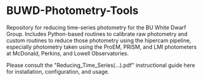 # BUWD-Photometry-Tools
Repository for reducing time-series photometry for the BU White Dwarf Group. Includes Python-based routines to calibrate raw photometry and custom routines to reduce those photometry using the hipercam pipeline, especially photometry taken using the ProEM, PRISM, and LMI photometers at McDonald, Perkins, and Lowell Observatories.

Please consult the "Reducing_Time_Series(...).pdf" instructional guide here for installation, configuration, and usage.
